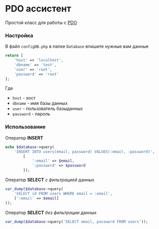 # PDO ассистент

Простой класс для работы с [PDO](https://www.php.net/manual/ru/book.pdo.php)

### Настройка

В файл `configDB.php` в папке `Database` впишите нужные вам данные

```php
return [
    'host' => 'localhost',
    'dbname' => 'test',
    'user' => 'root',
    'password' => 'root'
];
```
Где 
 - `host` - хост
 - `dbname` - имя базы данных
 - `user` - пользователь базыданных
 - `password` - пароль

### Использование

Оператор **INSERT**
```php
echo $database->query(
    'INSERT INTO users(email, password) VALUES(:email, :password)',
        [
            ':email' => $email,
            ':password' => $password
        ]);
```
Оператор **SELECT** *c фильтрацией* данных
```php
var_dump($database->query(
    'SELECT id FROM users WHERE email = :email',
    [':email' => $email]
));
```
Оператор **SELECT** *без фильтрации* данных
```php
var_dump($database->query('SELECT email, password FROM users'));
